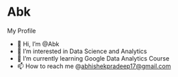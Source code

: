# Abk
My Profile

- 👋 Hi, I’m @Abk
- 👀 I’m interested in Data Science and Analytics
- 🌱 I’m currently learning Google Data Analytics Course
- 📫 How to reach me @abhishekpradeep17@gmail.com

<!---
Abk is a ✨ special ✨ repository because its `README.md` (this file) appears on your GitHub profile.
You can click the Preview link to take a look at your changes.
--->

